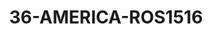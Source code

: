 ---
title: 36-AMERICA-ROS1516
image: /v1543919832/viterbo/36-AMERICA-ROS1516.jpg
brand: rosa-clara
layout: vestito
---